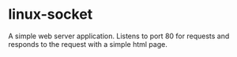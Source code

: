# linux-socket
A simple web server application. Listens to port 80 for requests and responds to the request with a simple html page.
